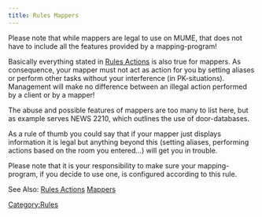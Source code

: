 ```yaml
---
title: Rules Mappers
---
```


Please note that while mappers are legal to use on MUME, that does not
have to include all the features provided by a mapping-program!

Basically everything stated in [Rules Actions](Rules_Actions "wikilink")
is also true for mappers. As consequence, your mapper must not act as
action for you by setting aliases or perform other tasks without your
interference (in PK-situations). Management will make no difference
between an illegal action performed by a client or by a mapper!

The abuse and possible features of mappers are too many to list here,
but as example serves NEWS 2210, which outlines the use of
door-databases.

As a rule of thumb you could say that if your mapper just displays
information it is legal but anything beyond this (setting aliases,
performing actions based on the room you entered...) will get you in
trouble.

Please note that it is your responsibility to make sure your
mapping-program, if you decide to use one, is configured according to
this rule.

See Also: [Rules Actions](Rules_Actions "wikilink")
[Mappers](Mapper "wikilink")

[Category:Rules](Category:Rules "wikilink")